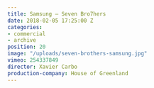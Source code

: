 ```yaml
---
title: Samsung — Seven Bro7hers
date: 2018-02-05 17:25:00 Z
categories:
- commercial
- archive
position: 20
image: "/uploads/seven-brothers-samsung.jpg"
vimeo: 254337849
director: Xavier Carbo
production-company: House of Greenland
---
```


